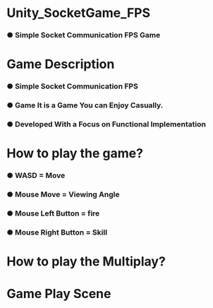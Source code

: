 # Unity_SocketGame_FPS
### ● Simple Socket Communication FPS Game
# Game Description
### ● Simple Socket Communication FPS 
### ● Game It is a Game You can Enjoy Casually.
### ● Developed With a Focus on Functional Implementation
# How to play the game?
### ● WASD = Move
### ● Mouse Move = Viewing Angle
### ● Mouse Left Button = fire
### ● Mouse Right Button = Skill
# How to play the Multiplay?
# Game Play Scene
